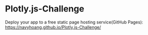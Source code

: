 # Plotly.js-Challenge

Deploy your app to a free static page hosting service(GitHub Pages):
https://navyhoang.github.io/Plotly.js-Challenge/
